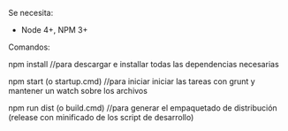 
Se necesita:
- Node 4+, NPM 3+

Comandos:

npm install 					//para descargar e installar todas las dependencias necesarias

npm start	(o startup.cmd)		//para iniciar iniciar las tareas con grunt y mantener un watch sobre los archivos

npm run dist (o build.cmd)		//para generar el empaquetado de distribución (release con minificado de los script de desarrollo)


